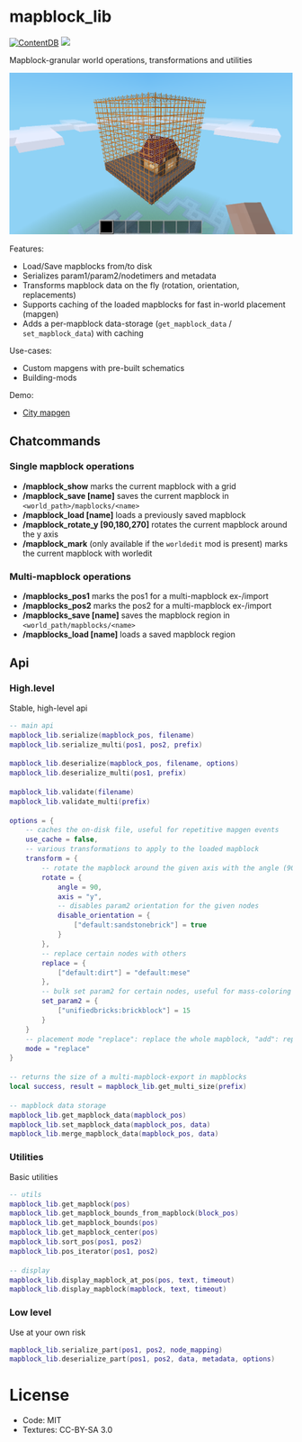 
# mapblock_lib

[![ContentDB](https://content.minetest.net/packages/BuckarooBanzay/mapblock_lib/shields/downloads/)](https://content.minetest.net/packages/BuckarooBanzay/mapblock_lib/)
![](https://github.com/BuckarooBanzay/mapblock_lib/workflows/luacheck/badge.svg)

Mapblock-granular world operations, transformations and utilities

<img src="./screenshot.png"/>

Features:

* Load/Save mapblocks from/to disk
* Serializes param1/param2/nodetimers and metadata
* Transforms mapblock data on the fly (rotation, orientation, replacements)
* Supports caching of the loaded mapblocks for fast in-world placement (mapgen)
* Adds a per-mapblock data-storage (`get_mapblock_data` / `set_mapblock_data`) with caching

Use-cases:

* Custom mapgens with pre-built schematics
* Building-mods

Demo:

* [City mapgen](https://github.com/BuckarooBanzay/citygen)

## Chatcommands

### Single mapblock operations
* **/mapblock_show** marks the current mapblock with a grid
* **/mapblock_save [name]** saves the current mapblock in `<world_path>/mapblocks/<name>`
* **/mapblock_load [name]** loads a previously saved mapblock
* **/mapblock_rotate_y [90,180,270]** rotates the current mapblock around the y axis
* **/mapblock_mark** (only available if the `worldedit` mod is present) marks the current mapblock with worledit

### Multi-mapblock operations
* **/mapblocks_pos1** marks the pos1 for a multi-mapblock ex-/import
* **/mapblocks_pos2** marks the pos2 for a multi-mapblock ex-/import
* **/mapblocks_save [name]** saves the mapblock region in `<world_path/mapblocks/<name>`
* **/mapblocks_load [name]** loads a saved mapblock region

## Api

### High.level

Stable, high-level api

```lua
-- main api
mapblock_lib.serialize(mapblock_pos, filename)
mapblock_lib.serialize_multi(pos1, pos2, prefix)

mapblock_lib.deserialize(mapblock_pos, filename, options)
mapblock_lib.deserialize_multi(pos1, prefix)

mapblock_lib.validate(filename)
mapblock_lib.validate_multi(prefix)

options = {
	-- caches the on-disk file, useful for repetitive mapgen events
	use_cache = false,
	-- various transformations to apply to the loaded mapblock
	transform = {
		-- rotate the mapblock around the given axis with the angle (90, 180, 270)
		rotate = {
			angle = 90,
			axis = "y",
			-- disables param2 orientation for the given nodes
			disable_orientation = {
				["default:sandstonebrick"] = true
			}
		},
		-- replace certain nodes with others
		replace = {
			["default:dirt"] = "default:mese"
		},
		-- bulk set param2 for certain nodes, useful for mass-coloring
		set_param2 = {
			["unifiedbricks:brickblock"] = 15
		}
	}
	-- placement mode "replace": replace the whole mapblock, "add": replace only air nodes
	mode = "replace"
}

-- returns the size of a multi-mapblock-export in mapblocks
local success, result = mapblock_lib.get_multi_size(prefix)

-- mapblock data storage
mapblock_lib.get_mapblock_data(mapblock_pos)
mapblock_lib.set_mapblock_data(mapblock_pos, data)
mapblock_lib.merge_mapblock_data(mapblock_pos, data)
```

### Utilities

Basic utilities

```lua
-- utils
mapblock_lib.get_mapblock(pos)
mapblock_lib.get_mapblock_bounds_from_mapblock(block_pos)
mapblock_lib.get_mapblock_bounds(pos)
mapblock_lib.get_mapblock_center(pos)
mapblock_lib.sort_pos(pos1, pos2)
mapblock_lib.pos_iterator(pos1, pos2)

-- display
mapblock_lib.display_mapblock_at_pos(pos, text, timeout)
mapblock_lib.display_mapblock(mapblock, text, timeout)
```

### Low level

Use at your own risk

```lua
mapblock_lib.serialize_part(pos1, pos2, node_mapping)
mapblock_lib.deserialize_part(pos1, pos2, data, metadata, options)
```

# License

* Code: MIT
* Textures: CC-BY-SA 3.0
